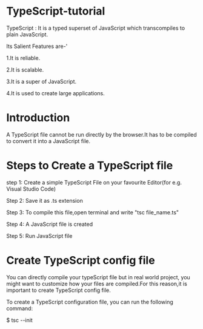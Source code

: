 # TypeScript-tutorial

TypeScript : It is a typed superset of JavaScript which transcompiles to plain JavaScript.



Its Salient Features are-'


1.It is reliable.


2.It is scalable.


3.It is a super of JavaScript.


4.It is used to create large applications.


# Introduction

A TypeScript file cannot be run directly by the browser.It has to be compiled to convert it into a JavaScript file.

# Steps to Create a TypeScript file

step 1: Create a simple TypeScript File on your favourite Editor(for e.g. Visual Studio Code)

Step 2: Save it as .ts extension

Step 3: To compile this file,open terminal and write "tsc file_name.ts"

Step 4: A JavaScript file is created

Step 5: Run JavaScript file 

# Create TypeScript config file

You can directly compile your typeScript file but in real world project, you might want to customize how your files are compiled.For this reason,it is important to create TypeScript config file.

To create a TypeScript configuration file, you can run the following command:

$ tsc --init


